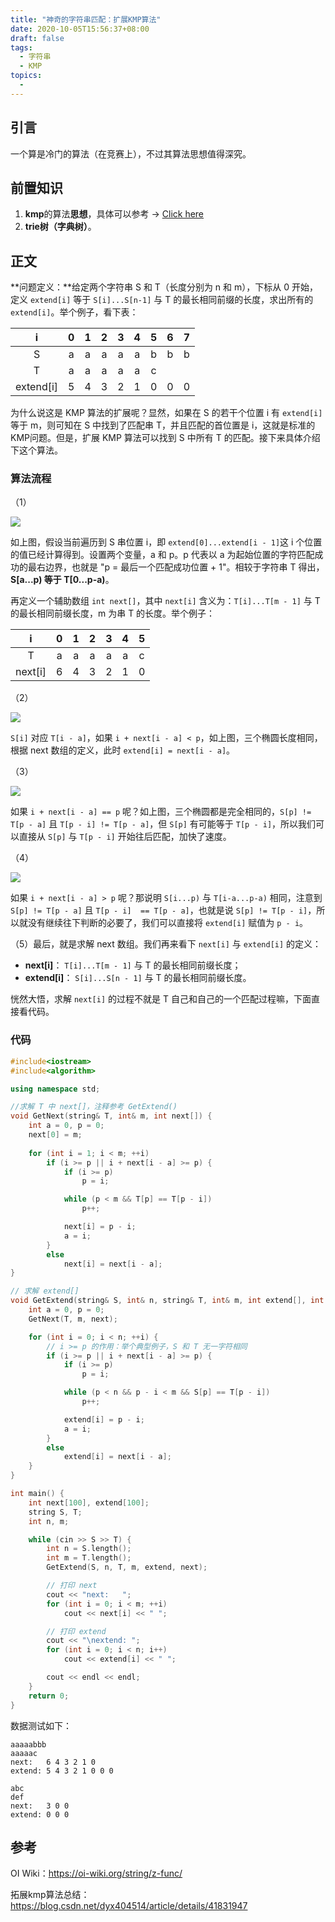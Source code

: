 ```yaml
---
title: "神奇的字符串匹配：扩展KMP算法"
date: 2020-10-05T15:56:37+08:00
draft: false
tags:
  - 字符串
  - KMP
topics:
  - 
---
```


## 引言

一个算是冷门的算法（在竞赛上），不过其算法思想值得深究。

## 前置知识

1. **kmp**的算法**思想**，具体可以参考 → [Click here](https://www.cnblogs.com/RioTian/p/12686870.html)
2. **trie树（字典树）**。

## 正文

**问题定义：**给定两个字符串 S 和 T（长度分别为 n 和 m），下标从 0 开始，定义 `extend[i]` 等于 `S[i]...S[n-1]` 与 T 的最长相同前缀的长度，求出所有的 `extend[i]`。举个例子，看下表：

|     i     |  0   |  1   |  2   |  3   |  4   |  5   |  6   |  7   |
| :-------: | :--: | :--: | :--: | :--: | :--: | :--: | :--: | :--: |
|     S     |  a   |  a   |  a   |  a   |  a   |  b   |  b   |  b   |
|     T     |  a   |  a   |  a   |  a   |  a   |  c   |      |      |
| extend[i] |  5   |  4   |  3   |  2   |  1   |  0   |  0   |  0   |

为什么说这是 KMP 算法的扩展呢？显然，如果在 S 的若干个位置 i 有 `extend[i]` 等于 m，则可知在 S 中找到了匹配串 T，并且匹配的首位置是 i，这就是标准的KMP问题。但是，扩展 KMP 算法可以找到 S 中所有 T 的匹配。接下来具体介绍下这个算法。

### 算法流程

（1）

![](https://gitee.com//riotian/blogimage/raw/master/img/20201005135842.png)

如上图，假设当前遍历到 S 串位置 i，即 `extend[0]...extend[i - 1]`这 i 个位置的值已经计算得到。设置两个变量，a 和 p。p 代表以 a 为起始位置的字符匹配成功的最右边界，也就是 "p = 最后一个匹配成功位置 + 1"。相较于字符串 T 得出，**S[a...p) 等于 T[0...p-a)**。

再定义一个辅助数组 `int next[]`，其中 `next[i]` 含义为：`T[i]...T[m - 1]` 与 T 的最长相同前缀长度，m 为串 T 的长度。举个例子：

|    i    |  0   |  1   |  2   |  3   |  4   |  5   |
| :-----: | :--: | :--: | :--: | :--: | :--: | :--: |
|    T    |  a   |  a   |  a   |  a   |  a   |  c   |
| next[i] |  6   |  4   |  3   |  2   |  1   |  0   |

（2）

![](https://gitee.com//riotian/blogimage/raw/master/img/20201005135840.png)

`S[i]` 对应 `T[i - a]`，如果 `i + next[i - a] < p`，如上图，三个椭圆长度相同，根据 next 数组的定义，此时 `extend[i] = next[i - a]`。

（3）

![](https://gitee.com//riotian/blogimage/raw/master/img/20201005135850.png)

如果 `i + next[i - a] == p` 呢？如上图，三个椭圆都是完全相同的，`S[p] != T[p - a]` 且 `T[p - i] != T[p - a]`，但 `S[p]` 有可能等于 `T[p - i]`，所以我们可以直接从 `S[p]` 与 `T[p - i]` 开始往后匹配，加快了速度。

（4）

![](https://gitee.com//riotian/blogimage/raw/master/img/20201005135854.png)

如果 `i + next[i - a] > p` 呢？那说明 `S[i...p)` 与 `T[i-a...p-a)` 相同，注意到 `S[p] != T[p - a]` 且 `T[p - i]  == T[p - a]`，也就是说 `S[p] != T[p - i]`，所以就没有继续往下判断的必要了，我们可以直接将 `extend[i]` 赋值为 `p - i`。

（5）最后，就是求解 next 数组。我们再来看下 `next[i]` 与 `extend[i]` 的定义：

- **next[i]**： `T[i]...T[m - 1]` 与 T 的最长相同前缀长度；
- **extend[i]**： `S[i]...S[n - 1]` 与 T 的最长相同前缀长度。

恍然大悟，求解 `next[i]` 的过程不就是 T 自己和自己的一个匹配过程嘛，下面直接看代码。

### 代码

```c++
#include<iostream>
#include<algorithm>

using namespace std;

//求解 T 中 next[]，注释参考 GetExtend()
void GetNext(string& T, int& m, int next[]) {
    int a = 0, p = 0;
    next[0] = m;
    
    for (int i = 1; i < m; ++i)
        if (i >= p || i + next[i - a] >= p) {
            if (i >= p)
                p = i;

            while (p < m && T[p] == T[p - i])
                p++;

            next[i] = p - i;
            a = i;
        }
        else
            next[i] = next[i - a];
}

// 求解 extend[]
void GetExtend(string& S, int& n, string& T, int& m, int extend[], int next[]) {
    int a = 0, p = 0;
    GetNext(T, m, next);

    for (int i = 0; i < n; ++i) {
        // i >= p 的作用：举个典型例子，S 和 T 无一字符相同
        if (i >= p || i + next[i - a] >= p) {
            if (i >= p)
                p = i;

            while (p < n && p - i < m && S[p] == T[p - i])
                p++;

            extend[i] = p - i;
            a = i;
        }
        else
            extend[i] = next[i - a];
    }
}

int main() {
    int next[100], extend[100];
    string S, T;
    int n, m;

    while (cin >> S >> T) {
        int n = S.length();
        int m = T.length();
        GetExtend(S, n, T, m, extend, next);

        // 打印 next
        cout << "next:   ";
        for (int i = 0; i < m; ++i)
            cout << next[i] << " ";

        // 打印 extend
        cout << "\nextend: ";
        for (int i = 0; i < n; i++)
            cout << extend[i] << " ";

        cout << endl << endl;
    }
    return 0;
}
```

数据测试如下：

```plaintext
aaaaabbb
aaaaac
next:   6 4 3 2 1 0
extend: 5 4 3 2 1 0 0 0

abc
def
next:   3 0 0
extend: 0 0 0
```

## 参考

OI Wiki：https://oi-wiki.org/string/z-func/

拓展kmp算法总结：https://blog.csdn.net/dyx404514/article/details/41831947